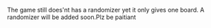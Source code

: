 The game still does'nt has a randomizer yet it only gives one board.
A randomizer will be added soon.Plz be paitiant
